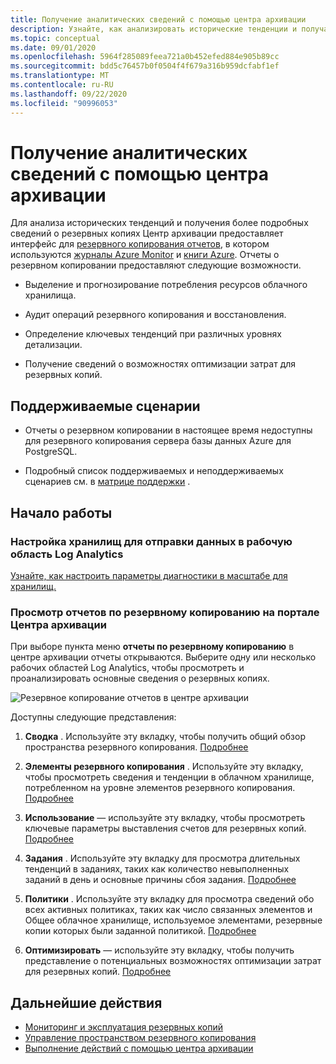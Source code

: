 ```yaml
---
title: Получение аналитических сведений с помощью центра архивации
description: Узнайте, как анализировать исторические тенденции и получать более подробные сведения о резервных копиях с помощью центра архивации.
ms.topic: conceptual
ms.date: 09/01/2020
ms.openlocfilehash: 5964f285089feea721a0b452efed884e905b89cc
ms.sourcegitcommit: bdd5c76457b0f0504f4f679a316b959dcfabf1ef
ms.translationtype: MT
ms.contentlocale: ru-RU
ms.lasthandoff: 09/22/2020
ms.locfileid: "90996053"
---
```

# <a name="obtain-insights-using-backup-center"></a>Получение аналитических сведений с помощью центра архивации

Для анализа исторических тенденций и получения более подробных сведений о резервных копиях Центр архивации предоставляет интерфейс для [резервного копирования отчетов](configure-reports.md), в котором используются [журналы Azure Monitor](https://docs.microsoft.com/azure/azure-monitor/platform/data-platform-logs) и [книги Azure](https://docs.microsoft.com/azure/azure-monitor/platform/workbooks-overview). Отчеты о резервном копировании предоставляют следующие возможности.

- Выделение и прогнозирование потребления ресурсов облачного хранилища.

- Аудит операций резервного копирования и восстановления.

- Определение ключевых тенденций при различных уровнях детализации.

- Получение сведений о возможностях оптимизации затрат для резервных копий.

## <a name="supported-scenarios"></a>Поддерживаемые сценарии

- Отчеты о резервном копировании в настоящее время недоступны для резервного копирования сервера базы данных Azure для PostgreSQL.

- Подробный список поддерживаемых и неподдерживаемых сценариев см. в [матрице поддержки](backup-center-support-matrix.md) .

## <a name="get-started"></a>Начало работы

### <a name="configure-your-vaults-to-send-data-to-a-log-analytics-workspace"></a>Настройка хранилищ для отправки данных в рабочую область Log Analytics

[Узнайте, как настроить параметры диагностики в масштабе для хранилищ.](https://docs.microsoft.com/azure/backup/configure-reports#get-started)

### <a name="view-backup-reports-in-the-backup-center-portal"></a>Просмотр отчетов по резервному копированию на портале Центра архивации

При выборе пункта меню **отчеты по резервному копированию** в центре архивации отчеты открываются. Выберите одну или несколько рабочих областей Log Analytics, чтобы просмотреть и проанализировать основные сведения о резервных копиях.

![Резервное копирование отчетов в центре архивации](./media/backup-center-obtain-insights/backup-center-backup-reports.png)

Доступны следующие представления:

1. **Сводка** . Используйте эту вкладку, чтобы получить общий обзор пространства резервного копирования. [Подробнее](https://docs.microsoft.com/azure/backup/configure-reports#summary)

1. **Элементы резервного копирования** . Используйте эту вкладку, чтобы просмотреть сведения и тенденции в облачном хранилище, потребленном на уровне элементов резервного копирования. [Подробнее](https://docs.microsoft.com/azure/backup/configure-reports#backup-items)

1. **Использование** — используйте эту вкладку, чтобы просмотреть ключевые параметры выставления счетов для резервных копий. [Подробнее](https://docs.microsoft.com/azure/backup/configure-reports#usage)

1. **Задания** . Используйте эту вкладку для просмотра длительных тенденций в заданиях, таких как количество невыполненных заданий в день и основные причины сбоя задания. [Подробнее](https://docs.microsoft.com/azure/backup/configure-reports#jobs)

1. **Политики** . Используйте эту вкладку для просмотра сведений обо всех активных политиках, таких как число связанных элементов и Общее облачное хранилище, используемое элементами, резервные копии которых были заданной политикой. [Подробнее](https://docs.microsoft.com/azure/backup/configure-reports#policies)

1. **Оптимизировать** — используйте эту вкладку, чтобы получить представление о потенциальных возможностях оптимизации затрат для резервных копий. [Подробнее](https://docs.microsoft.com/azure/backup/configure-reports#optimize)

## <a name="next-steps"></a>Дальнейшие действия

- [Мониторинг и эксплуатация резервных копий](backup-center-monitor-operate.md)
- [Управление пространством резервного копирования](backup-center-govern-environment.md)
- [Выполнение действий с помощью центра архивации](backup-center-actions.md)
